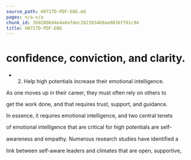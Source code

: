 ```yaml
---
source_path: H07I7D-PDF-ENG.md
pages: n/a-n/a
chunk_id: 3602006d4e4a6efdec2623934b9aa9036ff01c94
title: H07I7D-PDF-ENG
---
```

# conﬁdence, conviction, and clarity.

- 2. Help high potentials increase their emotional intelligence.

As one moves up in their career, they must often rely on others to

get the work done, and that requires trust, support, and guidance.

In essence, it requires emotional intelligence, and two central tenets

of emotional intelligence that are critical for high potentials are self-

awareness and empathy. Numerous research studies have identiﬁed a

link between self-aware leaders and climates that are open, supportive,

